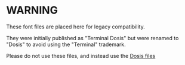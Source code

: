 # WARNING

These font files are placed here for legacy compatibility. 

They were initially published as "Terminal Dosis" but were renamed to 
"Dosis" to avoid using the "Terminal"  trademark. 

Please do not use these files, and instead use the [Dosis files](../dosis)
